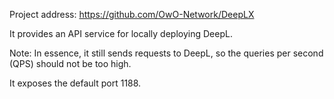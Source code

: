 Project address: https://github.com/OwO-Network/DeepLX

It provides an API service for locally deploying DeepL.

Note: In essence, it still sends requests to DeepL, so the queries per second (QPS) should not be too high.

It exposes the default port 1188.
